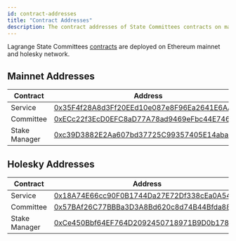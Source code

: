 ```yaml
---
id: contract-addresses
title: "Contract Addresses"
description: The contract addresses of State Committees contracts on mainnet and holesky
---
```


Lagrange State Committees [contracts](https://github.com/Lagrange-Labs/lsc-contracts) are deployed on Ethereum mainnet and holesky network.

## Mainnet Addresses

| Contract      | Address                                                                                                               |
| ------------- | --------------------------------------------------------------------------------------------------------------------- |
| Service       | [0x35F4f28A8d3Ff20EEd10e087e8F96Ea2641E6AA2](https://etherscan.io/address/0x35F4f28A8d3Ff20EEd10e087e8F96Ea2641E6AA2) |
| Committee     | [0xECc22f3EcD0EFC8aD77A78ad9469eFbc44E746F5](https://etherscan.io/address/0xECc22f3EcD0EFC8aD77A78ad9469eFbc44E746F5) |
| Stake Manager | [0xc39D3882E2Aa607bd37725C99357405E14aba05A](https://etherscan.io/address/0xc39D3882E2Aa607bd37725C99357405E14aba05A) |

## Holesky Addresses

| Contract      | Address                                                                                                                       |
| ------------- | ----------------------------------------------------------------------------------------------------------------------------- |
| Service       | [0x18A74E66cc90F0B1744Da27E72Df338cEa0A542b](https://holesky.etherscan.io/address/0x18A74E66cc90F0B1744Da27E72Df338cEa0A542b) |
| Committee     | [0x57BAf26C77BBBa3D3A8Bd620c8d74B44Bfda8818](https://holesky.etherscan.io/address/0x57BAf26C77BBBa3D3A8Bd620c8d74B44Bfda8818) |
| Stake Manager | [0xCe450Bbf64EF764D2092450718971B9D0b1789fb](https://holesky.etherscan.io/address/0xCe450Bbf64EF764D2092450718971B9D0b1789fb) |
